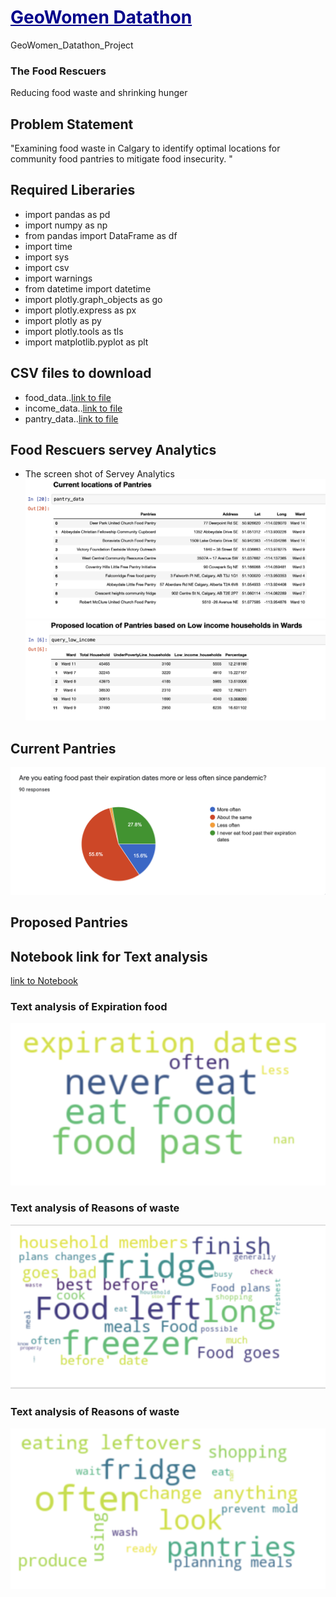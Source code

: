 # <font color='#00008B'><u>GeoWomen Datathon</u></font>
GeoWomen_Datathon_Project
### The Food Rescuers
Reducing food waste and shrinking hunger
## Problem Statement
 "Examining food waste in Calgary to identify optimal locations for community food pantries to mitigate food insecurity. "
## Required Liberaries 
  * import pandas as pd
  * import numpy as np
  * from pandas import DataFrame as df
  * import time
  * import sys
  * import csv
  * import warnings
  * from datetime import datetime
  * import plotly.graph_objects as go
  * import plotly.express as px
  * import plotly as py
  * import plotly.tools as tls
  * import matplotlib.pyplot as plt

## CSV files to download
  * food_data..[link to file](/notebook/Food_rescuers_data.csv)
  * income_data..[link to file](/notebook/Low_Income_household.csv)
  * pantry_data..[link to file](/notebook/Pantries_location.csv)
  
 

## Food Rescuers servey Analytics
* The screen shot of Servey Analytics
![Screenshot of Expiration Date](/images/pantries.png)
![Screenshot of Reasons of waste](/images/Proposed_pantries.png)

## Current Pantries
![Screenshot of Expiration Date](/images/expiration_date.png)
## Proposed Pantries

## Notebook link for Text analysis
[link to Notebook](/notebook/Food_Rescures.ipynb) 
### Text analysis of Expiration food
  ![Screenshot of Text analysis of Expiration food](/images/expiration.png)
### Text analysis of Reasons of waste
  ![Screenshot of Text analysis of Reasons of waste](/images/food_waste.png)
### Text analysis of Reasons of waste
  ![Screenshot of Text analysis of Reasons of waste](/images/behaviourChanges.png)

